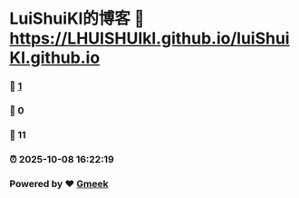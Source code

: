 # LuiShuiKl的博客 :link: https://LHUISHUIkl.github.io/luiShuiKl.github.io 
### :page_facing_up: [1](https://LHUISHUIkl.github.io/luiShuiKl.github.io/tag.html) 
### :speech_balloon: 0 
### :hibiscus: 11 
### :alarm_clock: 2025-10-08 16:22:19 
### Powered by :heart: [Gmeek](https://github.com/Meekdai/Gmeek)
